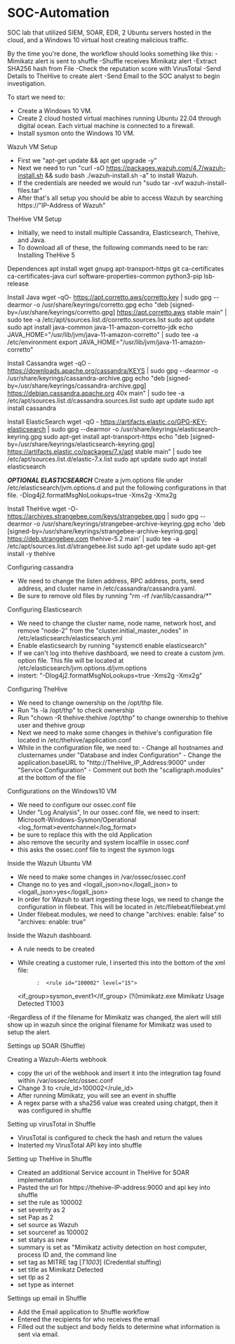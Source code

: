 # SOC-Automation
SOC lab that utilized SIEM, SOAR, EDR, 2 Ubuntu servers hosted in the cloud, and a Windows 10 virtual host creating malicious traffic.

By the time you're done, the workflow should looks something like this:
-Mimikatz alert is sent to shuffle 
-Shuffle receives Mimikatz alert
-Extract SHA256 hash from File
-Check the reputation score with VirusTotal 
-Send Details to TheHive to create alert 
-Send Email to the SOC analyst to begin investigation. 


To start we need to:
- Create a Windows 10 VM. 
- Create 2 cloud hosted virtual machines running Ubuntu 22.04 through digital ocean. Each virtual machine is connected to a firewall. 
- Install sysmon onto the Windows 10 VM.

Wazuh VM Setup
- First we "apt-get update && apt get upgrade -y"
- Next we need to run "curl -sO https://packages.wazuh.com/4.7/wazuh-install.sh && sudo bash ./wazuh-install.sh -a" to install Wazuh.
- If the credentials are needed we would run "sudo tar -xvf wazuh-install-files.tar"
- After that's all setup you should be able to access Wazuh by searching https://"IP-Address of Wazuh"

TheHive VM Setup 
- Initially, we need to install multiple Cassandra, Elasticsearch, Thehive, and Java. 
- To download all of these, the following commands need to be ran:
Installing TheHive 5

Dependences
apt install wget gnupg apt-transport-https git ca-certificates ca-certificates-java curl  software-properties-common python3-pip lsb-release

Install Java
wget -qO- https://apt.corretto.aws/corretto.key | sudo gpg --dearmor  -o /usr/share/keyrings/corretto.gpg
echo "deb [signed-by=/usr/share/keyrings/corretto.gpg] https://apt.corretto.aws stable main" |  sudo tee -a /etc/apt/sources.list.d/corretto.sources.list
sudo apt update
sudo apt install java-common java-11-amazon-corretto-jdk
echo JAVA_HOME="/usr/lib/jvm/java-11-amazon-corretto" | sudo tee -a /etc/environment 
export JAVA_HOME="/usr/lib/jvm/java-11-amazon-corretto"

Install Cassandra
wget -qO -  https://downloads.apache.org/cassandra/KEYS | sudo gpg --dearmor  -o /usr/share/keyrings/cassandra-archive.gpg
echo "deb [signed-by=/usr/share/keyrings/cassandra-archive.gpg] https://debian.cassandra.apache.org 40x main" |  sudo tee -a /etc/apt/sources.list.d/cassandra.sources.list
sudo apt update
sudo apt install cassandra

Install ElasticSearch
wget -qO - https://artifacts.elastic.co/GPG-KEY-elasticsearch |  sudo gpg --dearmor -o /usr/share/keyrings/elasticsearch-keyring.gpg
sudo apt-get install apt-transport-https
echo "deb [signed-by=/usr/share/keyrings/elasticsearch-keyring.gpg] https://artifacts.elastic.co/packages/7.x/apt stable main" |  sudo tee /etc/apt/sources.list.d/elastic-7.x.list
sudo apt update
sudo apt install elasticsearch

***OPTIONAL ELASTICSEARCH***
Create a jvm.options file under /etc/elasticsearch/jvm.options.d and put the following configurations in that file.
-Dlog4j2.formatMsgNoLookups=true
-Xms2g
-Xmx2g

Install TheHive
wget -O- https://archives.strangebee.com/keys/strangebee.gpg | sudo gpg --dearmor -o /usr/share/keyrings/strangebee-archive-keyring.gpg
echo 'deb [signed-by=/usr/share/keyrings/strangebee-archive-keyring.gpg] https://deb.strangebee.com thehive-5.2 main' | sudo tee -a /etc/apt/sources.list.d/strangebee.list
sudo apt-get update
sudo apt-get install -y thehive

Configuring cassandra 
- We need to change the listen address, RPC address, ports, seed address, and cluster name in /etc/cassandra/cassandra.yaml.
- Be sure to remove old files by running "rm -rf /var/lib/cassandra/*"

Configuring Elasticsearch
- We need to change the cluster name, node name, network host, and remove "node-2" from the "cluster.initial_master_nodes" in /etc/elasticsearch/elasticsearch.yml
- Enable elasticsearch by running "systemctl enable elasticsearch"
- If we can't log into thehive dashboard, we need to create a custom jvm. option file. This file will be located at /etc/elasticsearch/jvm.options.d/jvm.options
- instert:
              "-Dlog4j2.formatMsgNoLookups=true
              -Xms2g
              -Xmx2g" 

Configuring TheHive
- We need to change ownership on the /opt/thp file.
- Run "ls -la /opt/thp" to check ownership
- Run "chown -R thehive:thehive /opt/thp" to change ownership to thehive user and thehive group
- Next we need to make some changes in thehive's configuration file located in /etc/thehive/application.conf
- While in the configuration file, we need to: 
              - Change all hostnames and clusternames under "Database and index Configuration"
              - Change the application.baseURL to "http://TheHive_IP_Address:9000" under "Service Configuration"
              - Comment out both the "scalligraph.modules" at the bottom of the file

Configurations on the Windows10 VM 
- We need to configure our ossec.conf file
- Under "Log Analysis", In our ossec.conf file, we need to insert:
            <localfile>
    <location>Microsoft-Windows-Sysmon/Operational</location>
    <log_format>eventchannel</log_format>
  </localfile>
- be sure to replace this with the old <location>Application</location> <localfile>
- also remove the security and system localfile in ossec.conf
- this asks the ossec.conf file to ingest the sysmon logs

Inside the Wazuh Ubuntu VM
- We need to make some changes in /var/ossec/ossec.conf
- Change <logall>no</logall> to <logall>yes</logall> and <logall_json>no</logall_json> to <logall_json>yes</logall_json>
- In order for Wazuh to start ingesting these logs, we need to change the configuration in filebeat. This will be located in /etc/filebeat/filebeat.yml
- Under filebeat.modules, we need to change "archives: enable: false" to "archives: enable: true"

Inside the Wazuh dashboard. 
- A rule needs to be created
- While creating a customer rule, I inserted this into the bottom of the xml file:

            :  <rule id="100002" level="15">
    <if_group>sysmon_event1</if_group>
    <field name="win.eventdata.originalFileName" type="pcre2">(?i)mimikatz\.exe</field>
    <description>Mimikatz Usage Detected</description>
    <mitre>
      <id>T1003</id>
    </mitre>
  </rule>

</group>

-Regardless of if the filename for Mimikatz was changed, the alert will still show up in wazuh since the original filename for Mimikatz was used to setup the alert. 


Settings up SOAR (Shuffle)

Creating a Wazuh-Alerts webhook
- copy the uri of the webhook and insert it into the integration tag found within /var/ossec/etc/ossec.conf
- Change <level>3</level> to <rule_id>100002</rule_id>
- After running Mimikatz, you will see an event in shuffle 
- A regex parse with a sha256 value was created using chatgpt, then it was configured in shuffle

Setting up virusTotal in Shuffle 
- VirusTotal is configured to check the hash and return the values
- Insterted my VirusTotal API key into shuffle

Setting up TheHive in Shuffle 
- Created an additional Service account in TheHive for SOAR implementation
- Pasted the url for https://thehive-IP-address:9000 and api key into shuffle
- set the rule as 100002
- set severity as 2
- set Pap as 2
- set source as Wazuh
- set sourceref as 100002
- set statys as new
- summary is set as "Mimikatz activity detection on host computer, process ID and, the command line 
- set tag as MITRE tag [*T1003*] (Credential stuffing)
- set title as Mimikatz Detected
- set tlp as 2
- set type as internet

Settings up email in Shuffle 
- Add the Email application to Shuffle workflow
- Entered the recipients for who receives the email 
- Filled out the subject and body fields to determine what information is sent via email. 









